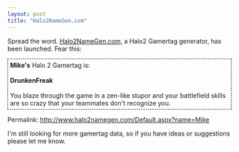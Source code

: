 ```yaml
---
layout: post
title: "Halo2NameGen.com"
---
```


<p>Spread the word.  <a target="_blank" href="http://www.Halo2NameGen.com">Halo2NameGen.com</a>, a Halo2 Gamertag generator, has been launched.  Fear this:</p>
<p style="border: dashed 1px black;padding: 5px;"><strong>Mike's</strong> Halo 2 Gamertag is:<br/><br/> <strong>DrunkenFreak</strong><br/><br/> You blaze through the game in a zen-like stupor and your battlefield skills are so crazy that your teammates don't recognize you.</p>
<p>Permalink: <a target="_blank" href="http://www.halo2namegen.com/Default.aspx?name=Mike">http://www.halo2namegen.com/Default.aspx?name=Mike</a></p>
<p>I'm still looking for more gamertag data, so if you have ideas or suggestions please let me know.</p>
 
